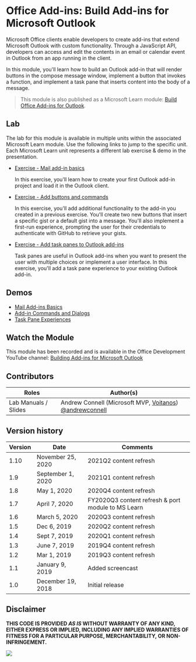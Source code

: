 # Office Add-ins: Build Add-ins for Microsoft Outlook

Microsoft Office clients enable developers to create add-ins that extend Microsoft Outlook with custom functionality. Through a JavaScript API, developers can access and edit the contents in an email or calendar event in Outlook from an app running in the client.

In this module, you'll learn how to build an Outlook add-in that will render buttons in the compose message window, implement a button that invokes a function, and implement a task pane that inserts content into the body of a message.

> This module is also published as a Microsoft Learn module: [Build Office Add-ins for Outlook](https://docs.microsoft.com/learn/modules/office-add-ins-outlook).

## Lab

The lab for this module is available in multiple units within the associated Microsoft Learn module. Use the following links to jump to the specific unit. Each Microsoft Learn unit represents a different lab exercise & demo in the presentation.

- [Exercise - Mail add-in basics](https://docs.microsoft.com/learn/modules/office-add-ins-outlook/3-exercise-mail-basics)

  In this exercise, you'll learn how to create your first Outlook add-in project and load it in the Outlook client.

- [Exercise - Add buttons and commands](https://docs.microsoft.com/learn/modules/office-add-ins-outlook/5-exercise-commands-dialogs)

  In this exercise, you'll add additional functionality to the add-in you created in a previous exercise. You'll create two new buttons that insert a specific gist or a default gist into a message. You'll also implement a first-run experience, prompting the user for their credentials to authenticate with GitHub to retrieve your gists.

- [Exercise - Add task panes to Outlook add-ins](https://docs.microsoft.com/learn/modules/office-add-ins-outlook/7-exercise-task-pane)

  Task panes are useful in Outlook add-ins when you want to present the user with multiple choices or implement a user interface. In this exercise, you'll add a task pane experience to your existing Outlook add-in.

## Demos

- [Mail Add-ins Basics](./Demos/01%20Mail%20Add-ins%20Basics)
- [Add-in Commands and Dialogs](./Demos/02%20Add-in%20Commands%20and%20Dialogs)
- [Task Pane Experiences](./Demos/03%20Task%20Pane%20Experiences)

## Watch the Module

This module has been recorded and is available in the Office Development YouTube channel: [Building Add-ins for Microsoft Outlook](https://www.youtube.com/watch?v=ZWw-fJ7eldU)

## Contributors

| Roles                | Author(s)                                                                                                      |
| -------------------- | -------------------------------------------------------------------------------------------------------------- |
| Lab Manuals / Slides | Andrew Connell (Microsoft MVP, [Voitanos](//github.com/voitanos)) [@andrewconnell](//github.com/andrewconnell) |

## Version history

| Version | Date              | Comments                                           |
| ------- | ----------------- | -------------------------------------------------- |
| 1.10    | November 25, 2020 | 2021Q2 content refresh                             |
| 1.9     | September 1, 2020 | 2021Q1 content refresh                             |
| 1.8     | May 1, 2020       | 2020Q4 content refresh                             |
| 1.7     | April 7, 2020     | FY2020Q3 content refresh & port module to MS Learn |
| 1.6     | March 5, 2020     | 2020Q3 content refresh                             |
| 1.5     | Dec 6, 2019       | 2020Q2 content refresh                             |
| 1.4     | Sept 7, 2019      | 2020Q1 content refresh                             |
| 1.3     | June 7, 2019      | 2019Q4 content refresh                             |
| 1.2     | Mar 1, 2019       | 2019Q3 content refresh                             |
| 1.1     | January 9, 2019   | Added screencast                                   |
| 1.0     | December 19, 2018 | Initial release                                    |

## Disclaimer

**THIS CODE IS PROVIDED _AS IS_ WITHOUT WARRANTY OF ANY KIND, EITHER EXPRESS OR IMPLIED, INCLUDING ANY IMPLIED WARRANTIES OF FITNESS FOR A PARTICULAR PURPOSE, MERCHANTABILITY, OR NON-INFRINGEMENT.**

<img src="https://telemetry.sharepointpnp.com/TrainingContent/OfficeAddin/04-building-add-ins-for-microsoft-outlook" />
